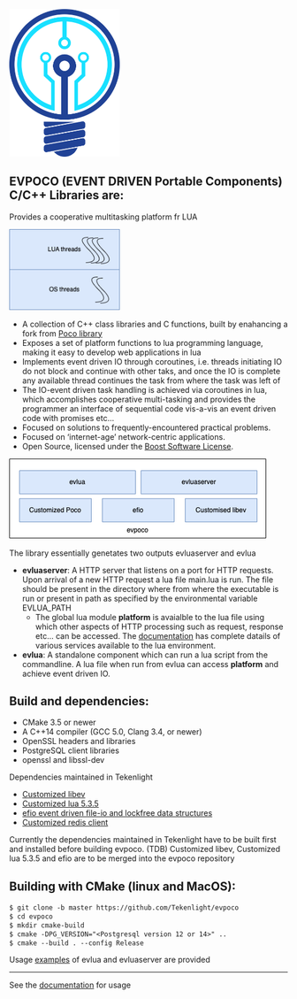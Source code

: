 <img src="doc/images/logotk.png" width="200"/>


EVPOCO (EVENT DRIVEN Portable Components) C/C++ Libraries are:
---------------------------------------------

Provides a cooperative multitasking platform fr LUA

<img src="doc/images/LUA_THREADS.png" width="200"/>

- A collection of C++ class libraries and C functions, built by enahancing a fork from [Poco library](https://github.com/pocoproject/poco)
- Exposes a set of platform functions to lua programming language, making it easy to develop web applications in lua
- Implements event driven IO through coroutines, i.e. threads initiating IO do not block and continue with other taks, and once the IO is complete any available thread continues the task from where the task was left of
- The IO-event driven task handling is achieved via coroutines in lua, which accomplishes cooperative multi-tasking and provides the programmer an interface of sequential code vis-a-vis an event driven code with promises etc...
- Focused on solutions to frequently-encountered practical problems.
- Focused on ‘internet-age’ network-centric applications.
- Open Source, licensed under the [Boost Software License](https://spdx.org/licenses/BSL-1.0).

![alt text][overview]

The library essentially genetates two outputs evluaserver and evlua
- **evluaserver**: A HTTP server that listens on a port for HTTP requests. Upon arrival of a new HTTP request a lua file main.lua is run. The file should be present in the directory where from where the executable is run or present in path as specified by the environmental variable EVLUA_PATH
	- The global lua module **platform** is avaialble to the lua file using which other aspects of HTTP processing such as request, response etc... can be accessed. The [documentation](https://github.com/Tekenlight/evpoco/wiki) has complete datails of various services available to the lua environment.
- **evlua**: A standalone component which can run a lua script from the commandline. A lua file when run from evlua can access **platform** and achieve event driven IO.

Build and dependencies:
---------------------------------------------

- CMake 3.5 or newer
- A C++14 compiler (GCC 5.0, Clang 3.4, or newer)
- OpenSSL headers and libraries
- PostgreSQL client libraries  
- openssl and libssl-dev

Dependencies maintained in Tekenlight
- [Customized libev](https://github.com/Tekenlight/libev)
- [Customized lua 5.3.5](https://github.com/Tekenlight/lua)
- [efio event driven file-io and lockfree data structures](https://github.com/Tekenlight/efio)
- [Customized redis client](https://github.com/Tekenlight/hiredis)

Currently the dependencies maintained in Tekenlight have to be built first and installed before building evpoco.
(TDB) Customized libev, Customized lua 5.3.5 and efio are to be merged into the evpoco repository

Building with CMake (linux and MacOS):
-------
```
$ git clone -b master https://github.com/Tekenlight/evpoco  
$ cd evpoco  
$ mkdir cmake-build  
$ cmake -DPG_VERSION="<Postgresql version 12 or 14>" ..  
$ cmake --build . --config Release  
```

Usage [examples](https://github.com/Tekenlight/evpoco/tree/master/evluaserver/samples/LUA/src) of evlua and evluaserver are provided

----
See the [documentation](https://github.com/Tekenlight/evpoco/wiki) for usage

[overview]: doc/images/Overview.png "evpoco Overview"
